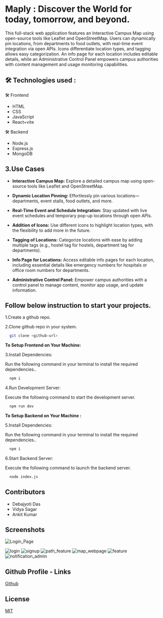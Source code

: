 
# Maply : Discover the World for today, tomorrow, and beyond.

This full-stack web application features an Interactive Campus Map using open-source tools like Leaflet and OpenStreetMap. Users can dynamically pin locations, from departments to food outlets, with real-time event integration via open APIs. Icons differentiate location types, and tagging allows easy categorization. An info page for each location includes editable details, while an Administrative Control Panel empowers campus authorities with content management and usage monitoring capabilities.



## 🛠 Technologies used :

🛠 Frontend
- HTML
- CSS
- JavaScript
- React+vite

🛠 Backend
- Node.js
- Express.js
- MongoDB








## 3.Use Cases

- **Interactive Campus Map:** Explore a detailed campus map using open-source tools like Leaflet and OpenStreetMap.

- **Dynamic Location Pinning:** Effortlessly pin various locations—departments, event stalls, food outlets, and more.

- **Real-Time Event and Schedule Integration:** Stay updated with live event schedules and temporary pop-up locations through open APIs.

- **Addition of Icons:** Use different icons to highlight location types, with the flexibility to add more in the future.

- **Tagging of Locations:** Categorize locations with ease by adding multiple tags (e.g., hostel tag for hostels, department tag for departments).

- **Info Page for Locations:** Access editable info pages for each location, including essential details like emergency numbers for hospitals or office room numbers for departments.

- **Administrative Control Panel:** Empower campus authorities with a control panel to manage content, monitor app usage, and update information.







## Follow below instruction to start your projects.

  1.Create a github repo.

  2.Clone github repo in your system.

```bash
  git clone <github-url>
```
 
**To Setup Frontend on Your Machine:** 

3.Install Dependencies:

Run the following command in your terminal to install the required dependencies..

```bash
  npm i
```
4.Run Development Server:

Execute the following command to start the development server.

```bash
  npm run dev
```

**To Setup Backend on Your Machine :** 

 5.Install Dependencies:

Run the following command in your terminal to install the required dependencies..

```bash
  npm i
```

 6.Start Backend Server:

Execute the following command to launch the backend server.

```bash
  node index.js
```

## Contributors 

- Debajyoti Das
- Vidya Sagar
- Ankit Kumar

## Screenshots


![Login_Page](https://github.com/Debajyoti045/Maply/assets/109648585/7b964ad5-2f60-49ad-a27e-2ebcddb93ce6)

![login](https://github.com/Debajyoti045/Maply/assets/109648585/675d4e4b-d413-448e-af94-63331340106f)
![signup](https://github.com/Debajyoti045/Maply/assets/109648585/b7585265-5b0c-451a-9d6c-dd84a8703e62)
![path_feature](https://github.com/Debajyoti045/Maply/assets/109648585/9d235afe-2e5d-4b22-a06b-aa581eeb3966)
![map_webpage](https://github.com/Debajyoti045/Maply/assets/109648585/90d31e39-6633-4ef3-b057-98ca16e3e71c)
![feature](https://github.com/Debajyoti045/Maply/assets/109648585/15fff8f1-0581-41d0-abe2-d98229003586)
![notification_admin](https://github.com/Debajyoti045/Maply/assets/109648585/28969b39-0f4f-40cf-845d-0ae5b857d55c)

## Github Profile - Links

[Github](https://github.com/Debajyoti045/Maply)


## License

[MIT](https://choosealicense.com/licenses/mit/)

